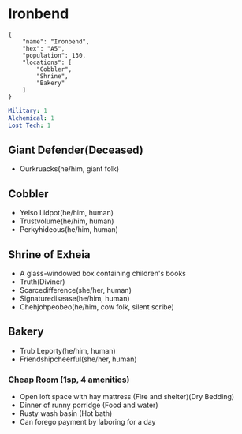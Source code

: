 # Ironbend

```
{
    "name": "Ironbend",
    "hex": "A5",
    "population": 130,
    "locations": [
        "Cobbler",
        "Shrine",
        "Bakery"
    ]
}
```
```yml
Military: 1
Alchemical: 1
Lost Tech: 1
```

## Giant Defender(Deceased)
- Ourkruacks(he/him, giant folk)

## Cobbler
- Yelso Lidpot(he/him, human)
- Trustvolume(he/him, human)
- Perkyhideous(he/him, human)

## Shrine of Exheia
- A glass-windowed box containing children's books
- Truth(Diviner)
- Scarcedifference(she/her, human)
- Signaturedisease(he/him, human)
- Chehjohpeobeo(he/him, cow folk, silent scribe)

## Bakery
- Trub Leporty(he/him, human)
- Friendshipcheerful(she/her, human)

### Cheap Room (1sp, 4 amenities)
- Open loft space with hay mattress (Fire and shelter)(Dry Bedding)
- Dinner of runny porridge (Food and water)
- Rusty wash basin (Hot bath)
- Can forego payment by laboring for a day